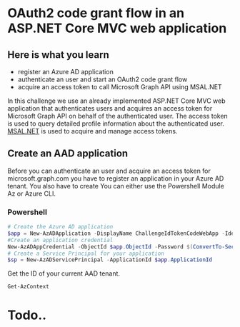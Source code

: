 # OAuth2 code grant flow in an ASP.NET Core MVC web application

## Here is what you learn
- register an Azure AD application
- authenticate an user and start an OAuth2 code grant flow
- acquire an access token to call Microsoft Graph API using MSAL.NET

In this challenge we use an already implemented ASP.NET Core MVC web application that authenticates users and acquires an access token for Microsoft Graph API on behalf of the authenticated user. The access token is used to query detailed profile information about the authenticated user. [MSAL.NET](https://github.com/AzureAD/microsoft-authentication-library-for-dotnet) is used to acquire and manage access tokens.

## Create an AAD application

Before you can authenticate an user and acquire an access token for microsoft.graph.com you have to register an application in your Azure AD tenant. You also have to create 
You can either use the Powershell Module Az or Azure CLI.

### Powershell

```powershell
# Create the Azure AD application
$app = New-AzADApplication -DisplayName ChallengeIdTokenCodeWebApp -IdentifierUris https://challengeidtokencodewebapp -ReplyUrls http://localhost:5004
#Create an application credential
New-AzADAppCredential -ObjectId $app.ObjectId -Password $(ConvertTo-SecureString -String "<Password>" -AsPlainText -Force)
# Create a Service Principal for your application
$sp = New-AzADServicePrincipal -ApplicationId $app.ApplicationId
```

Get the ID of your current AAD tenant.

```powershell
Get-AzContext
```

# Todo..
